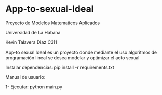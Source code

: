 # App-to-sexual-Ideal
Proyecto de Modelos Matematicos Aplicados

Universidad de La Habana

Kevin Talavera Diaz C311

App-to sexual Ideal es un proyecto donde mediante el uso algoritmos de programación lineal se desea modelar y optimizar el acto sexual

Instalar dependencias: pip install -r requirements.txt

Manual de usuario:

1- Ejecutar: python main.py

